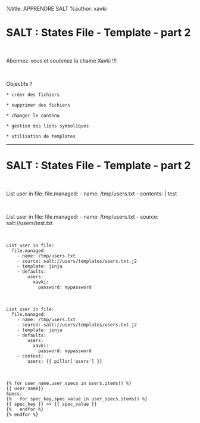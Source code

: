 %title: APPRENDRE SALT
%author: xavki


# SALT : States File - Template - part 2

<br>

Abonnez-vous et soutenez la chaine Xavki !!!

<br>


Objectifs ?

	* créer des fichiers

	* supprimer des fichiers

	* changer le contenu

	* gestion des liens symboliques

	* utilisation de templates

---------------------------------------------------------------------------

# SALT : States File - Template - part 2


<br>

List user in file:
  file.managed:
    - name: /tmp/users.txt
    - contents: |
        test

<br>

List user in file:
  file.managed:
    - name: /tmp/users.txt
    - source: salt://users/test.txt

<br>

```
List user in file:
  file.managed:
    - name: /tmp/users.txt
    - source: salt://users/templates/users.txt.j2
    - template: jinja
    - defaults:
        users:
          xavki:
            password: mypassword
```

<br>

```
List user in file:
  file.managed:
    - name: /tmp/users.txt
    - source: salt://users/templates/users.txt.j2
    - template: jinja
    - defaults:
        users:
          xavki:
            password: mypassword
    - context:
        users: {{ pillar['users'] }}
```

<br>

```
{% for user_name,user_specs in users.items() %}
{{ user_name}}
Specs:
{%   for spec_key,spec_value in user_specs.items() %}
{{ spec_key }} >> {{ spec_value }}
{%   endfor %}
{% endfor %}
```
